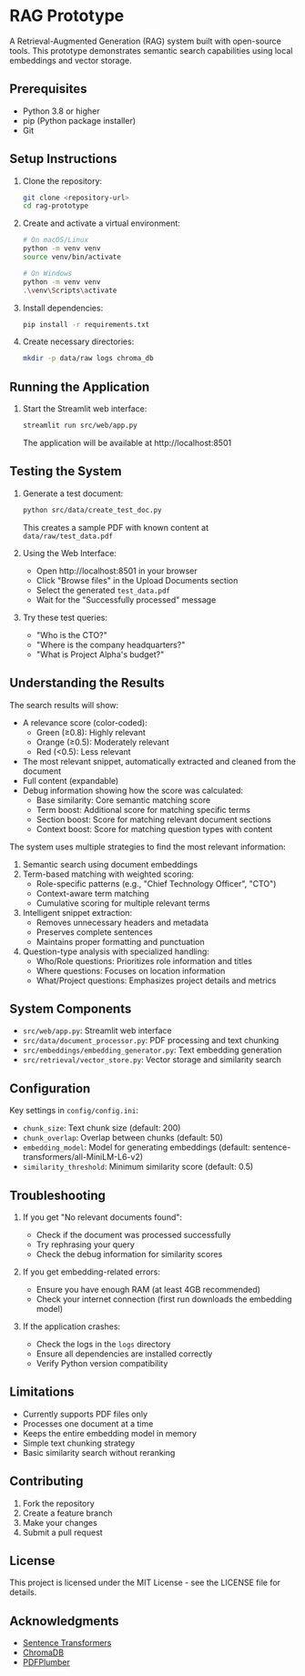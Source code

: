 # RAG Prototype

A Retrieval-Augmented Generation (RAG) system built with open-source tools. This prototype demonstrates semantic search capabilities using local embeddings and vector storage.

## Prerequisites

- Python 3.8 or higher
- pip (Python package installer)
- Git

## Setup Instructions

1. Clone the repository:
   ```bash
   git clone <repository-url>
   cd rag-prototype
   ```

2. Create and activate a virtual environment:
   ```bash
   # On macOS/Linux
   python -m venv venv
   source venv/bin/activate

   # On Windows
   python -m venv venv
   .\venv\Scripts\activate
   ```

3. Install dependencies:
   ```bash
   pip install -r requirements.txt
   ```

4. Create necessary directories:
   ```bash
   mkdir -p data/raw logs chroma_db
   ```

## Running the Application

1. Start the Streamlit web interface:
   ```bash
   streamlit run src/web/app.py
   ```
   The application will be available at http://localhost:8501

## Testing the System

1. Generate a test document:
   ```bash
   python src/data/create_test_doc.py
   ```
   This creates a sample PDF with known content at `data/raw/test_data.pdf`

2. Using the Web Interface:
   - Open http://localhost:8501 in your browser
   - Click "Browse files" in the Upload Documents section
   - Select the generated `test_data.pdf`
   - Wait for the "Successfully processed" message

3. Try these test queries:
   - "Who is the CTO?"
   - "Where is the company headquarters?"
   - "What is Project Alpha's budget?"

## Understanding the Results

The search results will show:
- A relevance score (color-coded):
  - Green (≥0.8): Highly relevant
  - Orange (≥0.5): Moderately relevant
  - Red (<0.5): Less relevant
- The most relevant snippet, automatically extracted and cleaned from the document
- Full content (expandable)
- Debug information showing how the score was calculated:
  - Base similarity: Core semantic matching score
  - Term boost: Additional score for matching specific terms
  - Section boost: Score for matching relevant document sections
  - Context boost: Score for matching question types with content

The system uses multiple strategies to find the most relevant information:
1. Semantic search using document embeddings
2. Term-based matching with weighted scoring:
   - Role-specific patterns (e.g., "Chief Technology Officer", "CTO")
   - Context-aware term matching
   - Cumulative scoring for multiple relevant terms
3. Intelligent snippet extraction:
   - Removes unnecessary headers and metadata
   - Preserves complete sentences
   - Maintains proper formatting and punctuation
4. Question-type analysis with specialized handling:
   - Who/Role questions: Prioritizes role information and titles
   - Where questions: Focuses on location information
   - What/Project questions: Emphasizes project details and metrics

## System Components

- `src/web/app.py`: Streamlit web interface
- `src/data/document_processor.py`: PDF processing and text chunking
- `src/embeddings/embedding_generator.py`: Text embedding generation
- `src/retrieval/vector_store.py`: Vector storage and similarity search

## Configuration

Key settings in `config/config.ini`:
- `chunk_size`: Text chunk size (default: 200)
- `chunk_overlap`: Overlap between chunks (default: 50)
- `embedding_model`: Model for generating embeddings (default: sentence-transformers/all-MiniLM-L6-v2)
- `similarity_threshold`: Minimum similarity score (default: 0.5)

## Troubleshooting

1. If you get "No relevant documents found":
   - Check if the document was processed successfully
   - Try rephrasing your query
   - Check the debug information for similarity scores

2. If you get embedding-related errors:
   - Ensure you have enough RAM (at least 4GB recommended)
   - Check your internet connection (first run downloads the embedding model)

3. If the application crashes:
   - Check the logs in the `logs` directory
   - Ensure all dependencies are installed correctly
   - Verify Python version compatibility

## Limitations

- Currently supports PDF files only
- Processes one document at a time
- Keeps the entire embedding model in memory
- Simple text chunking strategy
- Basic similarity search without reranking

## Contributing

1. Fork the repository
2. Create a feature branch
3. Make your changes
4. Submit a pull request

## License

This project is licensed under the MIT License - see the LICENSE file for details.

## Acknowledgments

- [Sentence Transformers](https://www.sbert.net/)
- [ChromaDB](https://www.trychroma.com/)
- [PDFPlumber](https://github.com/jsvine/pdfplumber) 